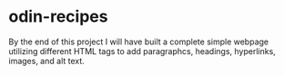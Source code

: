 # odin-recipes
By the end of this project I will have built a complete simple webpage utilizing different HTML tags to add paragraphcs, headings, hyperlinks, images, and alt text.